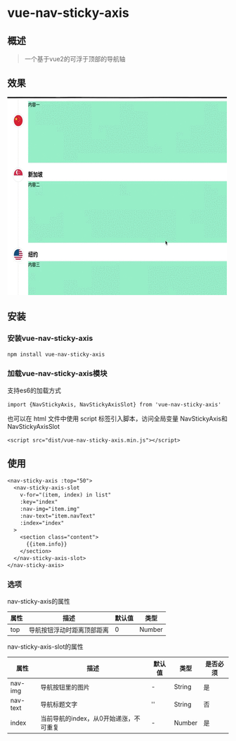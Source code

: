 # vue-nav-sticky-axis

## 概述
> 一个基于vue2的可浮于顶部的导航轴

## 效果
![](./demo/img/Jietu20190112-225047-HD.gif)

## 安装

### 安装vue-nav-sticky-axis
``` bash
npm install vue-nav-sticky-axis
```
### 加载vue-nav-sticky-axis模块
支持es6的加载方式
```
import {NavStickyAxis, NavStickyAxisSlot} from 'vue-nav-sticky-axis'
```
也可以在 html 文件中使用 script 标签引入脚本，访问全局变量 NavStickyAxis和NavStickyAxisSlot
```
<script src="dist/vue-nav-sticky-axis.min.js"></script>
```

## 使用
```
<nav-sticky-axis :top="50">
  <nav-sticky-axis-slot
    v-for="(item, index) in list"
    :key="index"
    :nav-img="item.img"
    :nav-text="item.navText"
    :index="index"
  >
    <section class="content">
      {{item.info}}
    </section>
  </nav-sticky-axis-slot>
</nav-sticky-axis>
```
### 选项
nav-sticky-axis的属性

| 属性 | 描述 | 默认值 | 类型 |
| --- | --- | --- | --- |
| top | 导航按钮浮动时距离顶部距离 | 0 | Number |

nav-sticky-axis-slot的属性

| 属性 | 描述 | 默认值 | 类型 | 是否必须 |
| --- | --- | --- | --- | --- |
| nav-img | 导航按钮里的图片 | - | String | 是 |
| nav-text | 导航标题文字 | '' | String | 否 |
| index | 当前导航的index，从0开始递涨，不可重复 | - | Number | 是 |



